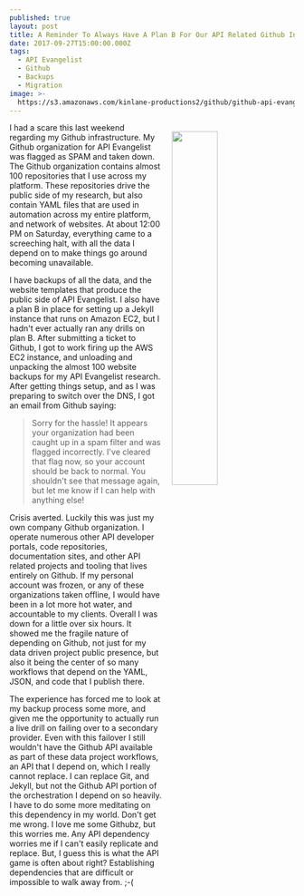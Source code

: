 ```yaml
---
published: true
layout: post
title: A Reminder To Always Have A Plan B For Our API Related Github Infrastructure
date: 2017-09-27T15:00:00.000Z
tags:
  - API Evangelist
  - Github
  - Backups
  - Migration
image: >-
  https://s3.amazonaws.com/kinlane-productions2/github/github-api-evangelist-flagged.jpeg
---
```

<p><img src="https://s3.amazonaws.com/kinlane-productions2/github/github-api-evangelist-flagged.jpeg" align="right" width="40%" style="padding: 15px;" /></p>I had a scare this last weekend regarding my Github infrastructure. My Github organization for API Evangelist was flagged as SPAM and taken down. The Github organization contains almost 100 repositories that I use across my platform. These repositories drive the public side of my research, but also contain YAML files that are used in automation across my entire platform, and network of websites. At about 12:00 PM on Saturday, everything came to a screeching halt, with all the data I depend on to make things go around becoming unavailable.

I have backups of all the data, and the website templates that produce the public side of API Evangelist. I also have a plan B in place for setting up a Jekyll instance that runs on Amazon EC2, but I hadn't ever actually ran any drills on plan B. After submitting a ticket to Github, I got to work firing up the AWS EC2 instance, and unloading and unpacking the almost 100 website backups for my API Evangelist research. After getting things setup, and as I was preparing to switch over the DNS, I got an email from Github saying:

> Sorry for the hassle! It appears your organization had been caught up in a spam filter and was flagged incorrectly. I've cleared that flag now, so your account should be back to normal. You shouldn't see that message again, but let me know if I can help with anything else!

Crisis averted. Luckily this was just my own company Github organization. I operate numerous other API developer portals, code repositories, documentation sites, and other API related projects and tooling that lives entirely on Github. If my personal account was frozen, or any of these organizations taken offline, I would have been in a lot more hot water, and accountable to my clients. Overall I was down for a little over six hours. It showed me the fragile nature of depending on Github, not just for my data driven project public presence, but also it being the center of so many workflows that depend on the YAML, JSON, and code that I publish there.

The experience has forced me to look at my backup process some more, and given me the opportunity to actually run a live drill on failing over to a secondary provider. Even with this failover I still wouldn't have the Github API available as part of these data project workflows, an API that I depend on, which I really cannot replace. I can replace Git, and Jekyll, but not the Github API portion of the orchestration I depend on so heavily. I have to do some more meditating on this dependency in my world. Don't get me wrong. I love me some Githubz, but this worries me. Any API dependency worries me if I can't easily replicate and replace. But, I guess this is what the API game is often about right? Establishing dependencies that are difficult or impossible to walk away from. ;-(

